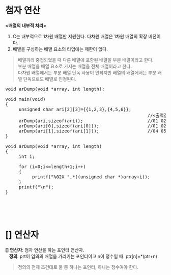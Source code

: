 # 첨자 연산
**<배열의 내부적 처리>**
1. C는 내부적으로 1차원 배열만 지원한다. 다차원 배열은 1차원 배열의 확장 버전이다.
2. 배열을 구성하는 배열 요소의 타입에는 제한이 없다.
> 배열끼리 중첩되었을 때 다른 배열에 포함된 배열을 부분 배열이라고 한다.  
> 부분 배열을 배열 요소로 가지는 배열을 전체 배열이라고 한다.  
> 다차원 배열에서는 부분 배열 단독 사용이 안되지만 배열의 배열에서는 부분 배열 단독으로도 배열로 인정된다.

<pre>void arDump(void *array, int length);

void main(void)
{
     unsigned char ari[2][3]={{1,2,3},{4,5,6}};
                                                     //<출력결과>
     arDump(ari,sizeof(ari));                        //01 02 03 04 05 06
     arDump(ari[0],sizeof(ari[0]));                  //01 02 03
     arDump(ari[1],sizeof(ari[1]));                  //04 05 06
}

void arDump(void *array, int length)
{
     int i;

     for (i=0;i<=length+1;i++) 
     {
          printf("%02X ",*((unsigned char *)array+i));
     }
     printf("\n");
}</pre><br><br><br>

# [] 연산자
**[] 연산자**: 첨자 연산을 하는 포인터 연산자.  
&nbsp;&nbsp;&nbsp;**정의**: prt이 임의의 배열을 가리키는 포인터이고 n이 정수일 때. ptr[n]=*(ptr+n)  
> 정의의 전제 조건대로 둘 중 하나는 포인터, 하나는 정수여야 한다.
